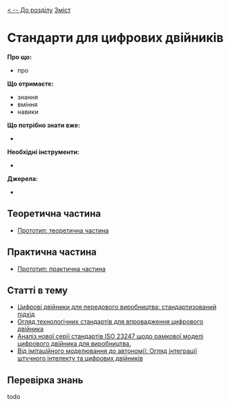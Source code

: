 [< -- До розділу](../README.md)         [Зміст](../../contents.md)

# Стандарти для цифрових двійників

**Про що:**

- про 

**Що отримаєте:**

- знання 
- вміння 
- навики 

**Що потрібно знати вже:**

- 

**Необхідні інструменти:**

- 

**Джерела:** 

- 

## Теоретична частина

- [Прототип: теоретична частина](teor.md)

## Практична частина

- [Прототип: практична частина](lab.md)

## Статті в тему

- [Цифрові двійники для передового виробництва: стандартизований підхід](articles/DigitalTwinsforAdvancedManufacturingTheStandardizedApproach.md)
- [Огляд технологічних стандартів для впровадження цифрового двійника](articles/Areviewofthetechnologystandardsforenablingdigitaltwin.md)
- [Аналіз нової серії стандартів ISO 23247 щодо рамкової моделі цифрового двійника для виробництва.](articles/ANANALYSISOFTHENEWIS23247SERIESOFSTANDARDSONDIGITALTWINFRAMEWORKFORMANUFACTURING.md)
- [Від імітаційного моделювання до автономії: Огляд інтеграції штучного інтелекту та цифрових двійників](articles/From_Simulation_to_Autonomy_Reviews_of_the_Integra.md)

## Перевірка знань

todo